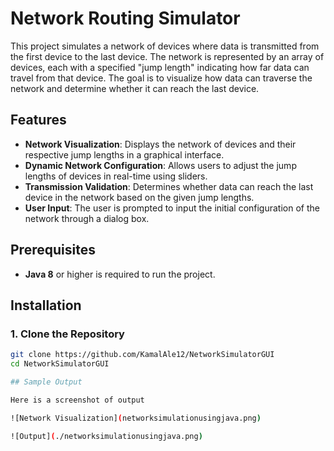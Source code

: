 # Network Routing Simulator

This project simulates a network of devices where data is transmitted from the first device to the last device. The network is represented by an array of devices, each with a specified "jump length" indicating how far data can travel from that device. The goal is to visualize how data can traverse the network and determine whether it can reach the last device.

## Features

- **Network Visualization**: Displays the network of devices and their respective jump lengths in a graphical interface.
- **Dynamic Network Configuration**: Allows users to adjust the jump lengths of devices in real-time using sliders.
- **Transmission Validation**: Determines whether data can reach the last device in the network based on the given jump lengths.
- **User Input**: The user is prompted to input the initial configuration of the network through a dialog box.

## Prerequisites

- **Java 8** or higher is required to run the project.

## Installation

### 1. Clone the Repository

```bash
git clone https://github.com/KamalAle12/NetworkSimulatorGUI
cd NetworkSimulatorGUI

## Sample Output

Here is a screenshot of output

![Network Visualization](networksimulationusingjava.png)

![Output](./networksimulationusingjava.png)
